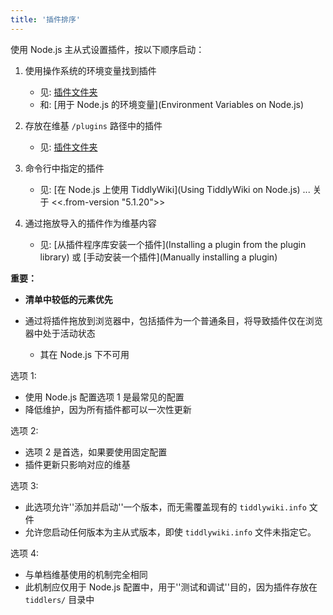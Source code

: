 ```yaml
---
title: '插件排序'
---
```


使用 Node.js 主从式设置插件，按以下顺序启动：

1. 使用操作系统的环境变量找到插件
    * 见: [插件文件夹](PluginFolders)
    * 和: [用于 Node.js 的环境变量](Environment Variables on Node.js)

1. 存放在维基 `/plugins` 路径中的插件
    * 见: [插件文件夹](PluginFolders)

1. 命令行中指定的插件
    * 见: [在 Node.js 上使用 TiddlyWiki](Using TiddlyWiki on Node.js) ... 关于 <<.from-version "5.1.20">>

1. 通过拖放导入的插件作为维基内容
    * 见: [从插件程序库安装一个插件](Installing a plugin from the plugin library) 或 [手动安装一个插件](Manually installing a plugin)

**重要：**

* **清单中较低的元素优先**

* 通过将插件拖放到浏览器中，包括插件为一个普通条目，将导致插件仅在浏览器中处于活动状态
    * 其在 Node.js 下不可用

选项 1:

* 使用 Node.js 配置选项 1 是最常见的配置
* 降低维护，因为所有插件都可以一次性更新

选项 2:

* 选项 2 是首选，如果要使用固定配置
* 插件更新只影响对应的维基

选项 3:

* 此选项允许''添加并启动''一个版本，而无需覆盖现有的 `tiddlywiki.info` 文件
* 允许您启动任何版本为主从式版本，即使 `tiddlywiki.info` 文件未指定它。

选项 4:

* 与单档维基使用的机制完全相同
* 此机制应仅用于 Node.js 配置中，用于''测试和调试''目的，因为插件存放在 `tiddlers/` 目录中
